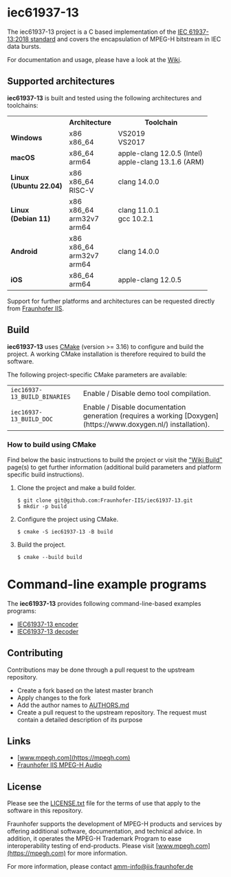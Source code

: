 # iec61937-13

The iec61937-13 project is a C based implementation of the [IEC 61937-13:2018 standard](https://webstore.iec.ch/publication/29325) and covers the encapsulation of MPEG-H bitstream in IEC data bursts.

For documentation and usage, please have a look at the [Wiki](https://github.com/Fraunhofer-IIS/iec61937-13/-/wikis/home).

## Supported architectures

**iec61937-13** is built and tested using the following architectures and toolchains:

<table>
  <tr>
    <th align="center" valign="center"><strong></strong></th>
    <th align="center" valign="center"><strong></strong>Architecture</th>
    <th align="center" valign="center"><strong></strong>Toolchain</th>
  </tr>
  <tr>
    <td><strong>Windows</strong></td>
    <td>
        x86<br />
        x86_64
    </td>
    <td>
        VS2019<br />
        VS2017
    </td>
  </tr>
  <tr>
    <td><strong>macOS</strong></td>
    <td>
        x86_64<br />
        arm64
    </td>
    <td>
        apple-clang 12.0.5 (Intel)<br />
        apple-clang 13.1.6 (ARM)
    </td>
  </tr>
  <tr>
    <td><strong>Linux</br>(Ubuntu 22.04)</strong></td>
    <td>
        x86<br />
        x86_64<br />
        RISC-V
    </td>
    <td>
        clang 14.0.0
    </td>
  </tr>
  <tr>
    <td><strong>Linux</br>(Debian 11)</strong></td>
    <td>
        x86<br />
        x86_64<br />
        arm32v7<br />
        arm64
    </td>
    <td>
        clang 11.0.1<br />
        gcc 10.2.1
    </td>
  </tr>
  <tr>
    <td><strong>Android</strong></td>
    <td>
        x86<br />
        x86_64<br />
        arm32v7<br />
        arm64
    </td>
    <td>
        clang 14.0.0
    </td>
  </tr>
  <tr>
    <td><strong>iOS</strong></td>
    <td>
        x86_64<br />
        arm64
    </td>
    <td>
        apple-clang 12.0.5
    </td>
  </tr>
</table>

Support for further platforms and architectures can be requested directly from [Fraunhofer IIS](https://www.iis.fraunhofer.de/en/ff/amm/broadcast-streaming/mpegh.html).

## Build

**iec61937-13** uses [CMake](https://cmake.org/) (version >= 3.16) to configure and build the project. A working CMake installation is therefore required to build the software.

The following project-specific CMake parameters are available:

<table>
<tr>
<td><code>iec16937-13_BUILD_BINARIES</code></td>
<td>Enable / Disable demo tool compilation.</td>
</tr>
<tr>
<td><code>iec16937-13_BUILD_DOC</code></td>
<td>Enable / Disable documentation generation (requires a working [Doxygen](https://www.doxygen.nl/) installation).</td>
</tr>
</table>

### How to build using CMake

Find below the basic instructions to build the project or visit the ["Wiki Build"](https://github.com/Fraunhofer-IIS/iec61937-13/-/wikis/Build) page(s) to get further information (additional build parameters and platform specific build instructions).

1. Clone the project and make a build folder.
   ```
   $ git clone git@github.com:Fraunhofer-IIS/iec61937-13.git
   $ mkdir -p build
   ```
2. Configure the project using CMake.
   ```
   $ cmake -S iec61937-13 -B build
   ```
3. Build the project.
   ```
   $ cmake --build build
   ```

# Command-line example programs

The **iec61937-13** provides following command-line-based examples programs:

- [IEC61937-13 encoder](https://github.com/Fraunhofer-IIS/iec61937-13/-/wikis/Demos/IEC61937-13-encoder)
- [IEC61937-13 decoder](https://github.com/Fraunhofer-IIS/iec61937-13/-/wikis/Demos/IEC61937-13-decoder)

## Contributing

Contributions may be done through a pull request to the upstream repository.

- Create a fork based on the latest master branch
- Apply changes to the fork
- Add the author names to [AUTHORS.md](./AUTHORS.md)
- Create a pull request to the upstream repository. The request must contain a detailed description of its purpose

## Links

- [www.mpegh.com](https://mpegh.com)
- [Fraunhofer IIS MPEG-H Audio](https://www.iis.fraunhofer.de/en/ff/amm/broadcast-streaming/mpegh.html)

## License

Please see the [LICENSE.txt](./LICENSE.txt) file for the terms of use that apply to the software in this repository.

Fraunhofer supports the development of MPEG-H products and services by offering additional software, documentation, and technical advice. In addition, it operates the MPEG-H Trademark Program to ease interoperability testing of end-products. Please visit [www.mpegh.com](https://mpegh.com) for more information.

For more information, please contact amm-info@iis.fraunhofer.de
